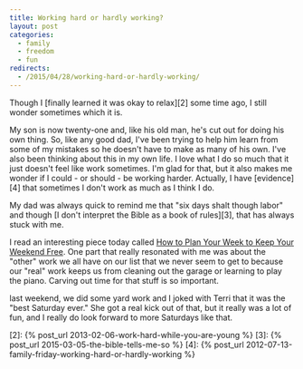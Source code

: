 ```yaml
---
title: Working hard or hardly working?
layout: post
categories:
  - family
  - freedom
  - fun
redirects:
  - /2015/04/28/working-hard-or-hardly-working/
---
```

Though I [finally learned it was okay to relax][2] some time ago, I still wonder sometimes which it is.

My son is now twenty-one and, like his old man, he's cut out for doing his own thing. So, like any good dad, I've been trying to help him learn from some of my mistakes so he doesn't have to make as many of his own. I've also been thinking about this in my own life. I love what I do so much that it just doesn't feel like work sometimes. I'm glad for that, but it also makes me wonder if I could - or should - be working harder. Actually, I have [evidence][4] that sometimes I don't work as much as I think I do.

My dad was always quick to remind me that "six days shalt though labor" and though [I don't interpret the Bible as a book of rules][3], that has always stuck with me.

I read an interesting piece today called [How to Plan Your Week to Keep Your Weekend Free][1]. One part that really resonated with me was about the "other" work we all have on our list that we never seem to get to because our "real" work keeps us from cleaning out the garage or learning to play the piano. Carving out time for that stuff is so important.

last weekend, we did some yard work and I joked with Terri that it was the "best Saturday ever." She got a real kick out of that, but it really was a lot of fun, and I really do look forward to more Saturdays like that.

[1]: https://hbr.org/2015/04/how-to-plan-your-week-to-keep-your-weekend-free 
[2]: {% post_url 2013-02-06-work-hard-while-you-are-young %}
[3]: {% post_url 2015-03-05-the-bible-tells-me-so %}
[4]: {% post_url 2012-07-13-family-friday-working-hard-or-hardly-working %}

